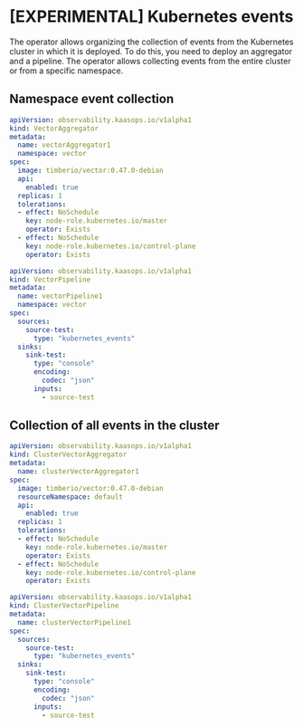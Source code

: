 # [EXPERIMENTAL] Kubernetes events

The operator allows organizing the collection of events from the Kubernetes cluster in which it is deployed.
To do this, you need to deploy an aggregator and a pipeline.
The operator allows collecting events from the entire cluster or from a specific namespace.

## Namespace event collection

```yaml
apiVersion: observability.kaasops.io/v1alpha1
kind: VectorAggregator
metadata:
  name: vectorAggregator1
  namespace: vector
spec:
  image: timberio/vector:0.47.0-debian
  api:
    enabled: true
  replicas: 1
  tolerations:
  - effect: NoSchedule
    key: node-role.kubernetes.io/master
    operator: Exists
  - effect: NoSchedule
    key: node-role.kubernetes.io/control-plane
    operator: Exists
```

```yaml
apiVersion: observability.kaasops.io/v1alpha1
kind: VectorPipeline
metadata:
  name: vectorPipeline1
  namespace: vector
spec:
  sources:
    source-test:
      type: "kubernetes_events"
  sinks:
    sink-test:
      type: "console"
      encoding:
        codec: "json"
      inputs:
        - source-test
```

## Collection of all events in the cluster

```yaml
apiVersion: observability.kaasops.io/v1alpha1
kind: ClusterVectorAggregator
metadata:
  name: clusterVectorAggregator1
spec:
  image: timberio/vector:0.47.0-debian
  resourceNamespace: default
  api:
    enabled: true
  replicas: 1
  tolerations:
  - effect: NoSchedule
    key: node-role.kubernetes.io/master
    operator: Exists
  - effect: NoSchedule
    key: node-role.kubernetes.io/control-plane
    operator: Exists
```

```yaml
apiVersion: observability.kaasops.io/v1alpha1
kind: ClusterVectorPipeline
metadata:
  name: clusterVectorPipeline1
spec:
  sources:
    source-test:
      type: "kubernetes_events"
  sinks:
    sink-test:
      type: "console"
      encoding:
        codec: "json"
      inputs:
        - source-test
```
